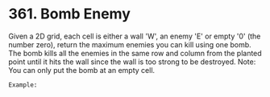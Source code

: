 # 361. Bomb Enemy

Given a 2D grid, each cell is either a wall 'W', an enemy 'E'
        or empty '0' (the number zero), return the maximum enemies you can kill
        using one bomb.
        The bomb kills all the enemies in the same row and column from the planted point until it
        hits the wall since the wall is too strong to be destroyed.
        Note: You can only put the bomb at an empty cell.

    Example: